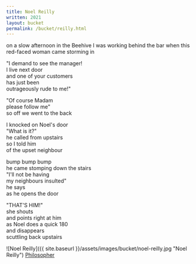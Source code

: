 ```yaml
---
title: Noel Reilly
written: 2021
layout: bucket
permalink: /bucket/reilly.html
---
```


<div class="poem">
on a slow afternoon in the Beehive  
I was working behind the bar  
when this red-faced woman  
came storming in  


"I demand to see the manager!  
I live next door  
and one of your customers  
has just been  
outrageously rude to me!"


"Of course Madam  
please follow me"  
so off we went to the back


I knocked on Noel's door  
"What is it?"  
he called from upstairs  
so I told him  
of the upset neighbour


bump bump bump  
he came stomping down the stairs  
"I'll not be having  
my neighbours insulted"  
he says  
as he opens the door


"THAT'S HIM!"  
she shouts  
and points right at him  
as Noel does a quick 180  
and disappears  
scuttling back upstairs
</div>

![Noel Reilly]({{ site.baseurl }}/assets/images/bucket/noel-reilly.jpg "Noel Reilly")
[Philosopher](https://www.swindonadvertiser.co.uk/news/11136446.the-time-an-outrageous-pub-landlord-managed-to-get-swindon-into-the-new-york-times/)
